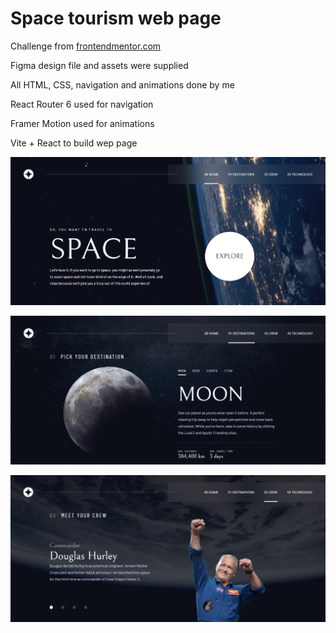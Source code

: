 # Space tourism web page

Challenge from [frontendmentor.com](www.frontendmentor.com)

Figma design file and assets were supplied

All HTML, CSS, navigation and animations done by me

React Router 6 used for navigation

Framer Motion used for animations

Vite + React to build wep page

![alt text](image.png)

![alt text](image-1.png)

![alt text](image-2.png)
